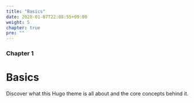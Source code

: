 ```yaml
---
title: "Basics"
date: 2020-01-07T22:08:55+09:00
weight: 5
chapter: true
pre: ""
---
```


### Chapter 1

# Basics

Discover what this Hugo theme is all about and the core concepts behind it.